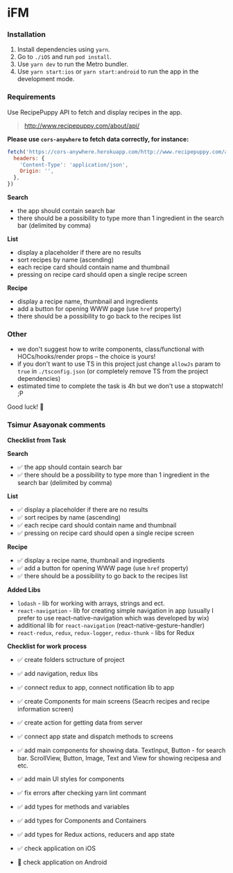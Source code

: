 # iFM

### Installation

1. Install dependencies using `yarn`.
2. Go to `./iOS` and run `pod install`.
3. Use `yarn dev` to run the Metro bundler.
4. Use `yarn start:ios` or `yarn start:android` to run the app in the development mode.

### Requirements

Use RecipePuppy API to fetch and display recipes in the app.

> http://www.recipepuppy.com/about/api/

**Please use `cors-anywhere` to fetch data correctly, for instance:**

```js
fetch('https://cors-anywhere.herokuapp.com/http://www.recipepuppy.com/api/?i=onions&p=1', {
  headers: {
    'Content-Type': 'application/json',
    Origin: '',
  },
})
```

**Search**

- the app should contain search bar
- there should be a possibility to type more than 1 ingredient in the search bar (delimited by comma)

**List**

- display a placeholder if there are no results
- sort recipes by name (ascending)
- each recipe card should contain name and thumbnail
- pressing on recipe card should open a single recipe screen

**Recipe**

- display a recipe name, thumbnail and ingredients
- add a button for opening WWW page (use `href` property)
- there should be a possibility to go back to the recipes list

### Other

- we don't suggest how to write components, class/functional with HOCs/hooks/render props – the choice is yours!
- if you don't want to use TS in this project just change `allowJs` param to `true` in `./tsconfig.json` (or completely remove TS from the project dependencies)
- estimated time to complete the task is 4h but we don't use a stopwatch! ;P

Good luck! 🤗


### Tsimur Asayonak comments

**Checklist from Task**

**Search**

- ✅ the app should contain search bar
- ✅ there should be a possibility to type more than 1 ingredient in the search bar (delimited by comma)

**List**

- ✅ display a placeholder if there are no results
- ✅ sort recipes by name (ascending)
- ✅ each recipe card should contain name and thumbnail
- ✅ pressing on recipe card should open a single recipe screen

**Recipe**

- ✅ display a recipe name, thumbnail and ingredients
- ✅ add a button for opening WWW page (use `href` property)
- ✅ there should be a possibility to go back to the recipes list

**Added Libs**
- `lodash` - lib for working with arrays, strings and ect.
- `react-navigation` - lib for creating simple navigation in app (usually I prefer to use react-native-navigation which was developed by wix)
- additional lib for `react-navigation` (react-native-gesture-handler)
- `react-redux`, `redux`, `redux-logger`, `redux-thunk` - libs for Redux

**Checklist for work process**
- ✅ create folders sctructure of project
- ✅ add navigation, redux libs
- ✅ connect redux to app, connect notification lib to app
- ✅ create Components for main screens (Seacrh recipes and recipe information screen)
- ✅ create action for getting data from server
- ✅ connect app state and dispatch methods to screens
- ✅ add main components for showing data. TextInput, Button - for search bar. ScrollView, Button, Image, Text and View for showing recipesa and etc.
- ✅ add main UI styles for components
- ✅ fix errors after checking yarn lint commant
- ✅ add types for methods and variables
- ✅ add types for Components and Containers
- ✅ add types for Redux actions, reducers and app state

- ✅ check application on iOS
- 🚫 check application on Android